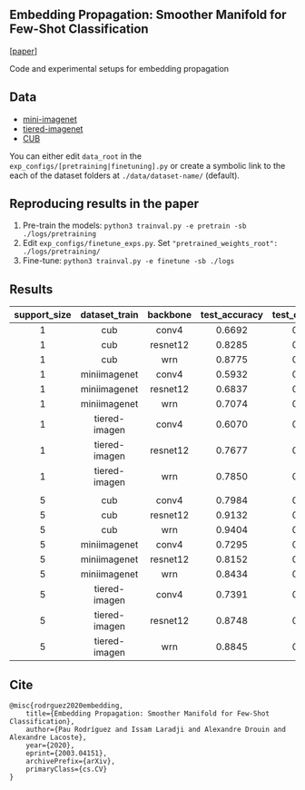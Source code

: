 ## Embedding Propagation: Smoother Manifold for Few-Shot Classification 
[[paper](https://arxiv.org/abs/2003.04151)]

Code and experimental setups for embedding propagation

## Data
* [mini-imagenet](https://github.com/renmengye/few-shot-ssl-public#miniimagenet)
* [tiered-imagenet](https://github.com/renmengye/few-shot-ssl-public#tieredimagenet)
* [CUB](https://github.com/wyharveychen/CloserLookFewShot/tree/master/filelists/CUB)

You can either edit `data_root` in the `exp_configs/[pretraining|finetuning].py` or create a symbolic link to the each of the dataset folders at `./data/dataset-name/` (default).

## Reproducing results in the paper
1. Pre-train the models: `python3 trainval.py -e pretrain -sb ./logs/pretraining`
2. Edit `exp_configs/finetune_exps.py`. Set `"pretrained_weights_root": ./logs/pretraining/`
3. Fine-tune: `python3 trainval.py -e finetune -sb ./logs`

## Results
|support_size|dataset_train|backbone|test_accuracy|test_confidence|
|:----------------:|:-----------:|:------:|:-----------:|:-------------:|
|        1         |     cub     | conv4  |   0.6692    |    0.0094     |
|        1         |     cub     |resnet12|   0.8285    |    0.0081     |
|        1         |     cub     |  wrn   |   0.8775    |    0.0070     |
|        1         |miniimagenet | conv4  |   0.5932    |    0.0084     |
|        1         |miniimagenet |resnet12|   0.6837    |    0.0086     |
|        1         |miniimagenet |  wrn   |   0.7074    |    0.0086     |
|        1         |tiered-imagen| conv4  |   0.6070    |    0.0097     |
|        1         |tiered-imagen|resnet12|   0.7677    |    0.0085     |
|        1         |tiered-imagen|  wrn   |   0.7850    |    0.0086     |
|                  |             |        |             |               |
|        5         |     cub     | conv4  |   0.7984    |    0.0067     |
|        5         |     cub     |resnet12|   0.9132    |    0.0042     |
|        5         |     cub     |  wrn   |   0.9404    |    0.0036     |
|        5         |miniimagenet | conv4  |   0.7295    |    0.0063     |
|        5         |miniimagenet |resnet12|   0.8152    |    0.0058     |
|        5         |miniimagenet |  wrn   |   0.8434    |    0.0056     |
|        5         |tiered-imagen| conv4  |   0.7391    |    0.0074     |
|        5         |tiered-imagen|resnet12|   0.8748    |    0.0058     |
|        5         |tiered-imagen|  wrn   |   0.8845    |    0.0053     |

## Cite
```
@misc{rodrguez2020embedding,
    title={Embedding Propagation: Smoother Manifold for Few-Shot Classification},
    author={Pau Rodríguez and Issam Laradji and Alexandre Drouin and Alexandre Lacoste},
    year={2020},
    eprint={2003.04151},
    archivePrefix={arXiv},
    primaryClass={cs.CV}
}
```
